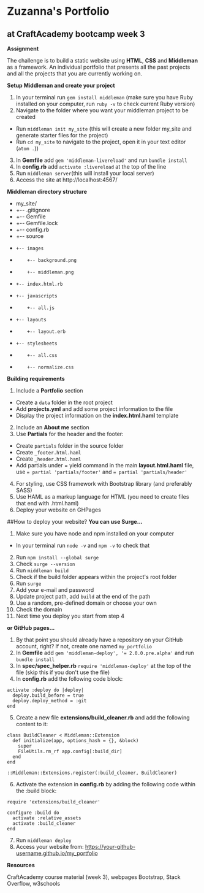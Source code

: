 # Zuzanna's Portfolio
## at CraftAcademy bootcamp week 3

**Assignment**

The challenge is to build a static website using **HTML**, **CSS** and **Middleman** as a framework. An individual portfolio that presents all the past projects and all the projects that you are currently working on.

**Setup Middleman and create your project**

1. In your terminal run `gem install middleman` (make sure you have Ruby installed on your computer, run `ruby -v` to check current Ruby version)
2. Navigate to the folder where you want your middleman project to be created
* Run `middleman init my_site` (this will create a new folder my_site and generate starter files for the project)
* Run `cd my_site` to navigate to the project, open it in your text editor (`atom .`))
3. In **Gemfile** add `gem 'middleman-livereload'` and run `bundle install`
4. In **config.rb** add `activate :livereload` at the top of the line
5. Run `middleman server`(this will install your local server)
6. Access the site at http://localhost:4567/

**Middleman directory structure**

* my_site/
* +-- .gitignore
* +-- Gemfile
* +-- Gemfile.lock
* +-- config.rb
* +-- source
*     +-- images
*         +-- background.png
*         +-- middleman.png
*     +-- index.html.rb
*     +-- javascripts
*         +-- all.js
*     +-- layouts
*         +-- layout.erb
*     +-- stylesheets
*         +-- all.css
*         +-- normalize.css

**Building requirements**

1. Include a **Portfolio** section
* Create a `data` folder in the root project
* Add **projects.yml** and add some project information to the file
* Display the project information on the **index.html.haml** template
2. Include an **About me** section
3. Use **Partials** for the header and the footer:
* Create `partials` folder in the source folder
* Create `_footer.html.haml`
* Create `_header.html.haml`
* Add partials under = yield command in the main **layout.html.haml** file, use `= partial 'partials/footer'` and `= partial 'partials/header'`
4. For styling, use CSS framework with Bootstrap library (and preferably SASS)
5. Use HAML as a markup language for HTML (you need to create files that end with .html.haml)
6. Deploy your website on GHPages

##How to deploy your website?
**You can use Surge...**

1. Make sure you have node and npm installed on your computer
* In your terminal run `node -v` and `npm -v` to check that
2. Run `npm install --global surge`
3. Check `surge --version`
4. Run `middleman build`
5. Check if the build folder appears within the project's root folder
6. Run `surge`
7. Add your e-mail and password
8. Update project path, add `build` at the end of the path
9. Use a random, pre-defined domain or choose your own
10. Check the domain
11. Next time you deploy you start from step 4

**or GitHub pages...**

1. By that point you should already have a repository on your GitHub account, right? If not, create one named `my_portfolio`
2. In **Gemfile** add `gem 'middleman-deploy', '= 2.0.0.pre.alpha'` and run `bundle install`
3. In **spec/spec_helper.rb** `require 'middleman-deploy'` at the top of the file (skip this if you don't use the file)
4. In **config.rb** add the following code block:
```
activate :deploy do |deploy|
  deploy.build_before = true
  deploy.deploy_method = :git
end
```
5. Create a new file **extensions/build_cleaner.rb** and add the following content to it:
```
class BuildCleaner < Middleman::Extension
  def initialize(app, options_hash = {}, &block)
    super
    FileUtils.rm_rf app.config[:build_dir]
  end
end

::Middleman::Extensions.register(:build_cleaner, BuildCleaner)
```
6. Activate the extension in **config.rb** by adding the following code within the :build block:
```
require 'extensions/build_cleaner'

configure :build do
  activate :relative_assets
  activate :build_cleaner
end
```
7. Run `middleman deploy`
8. Access your website from: https://your-github-username.github.io/my_portfolio

**Resources**

CraftAcademy course material (week 3), webpages Bootstrap, Stack Overflow, w3schools
